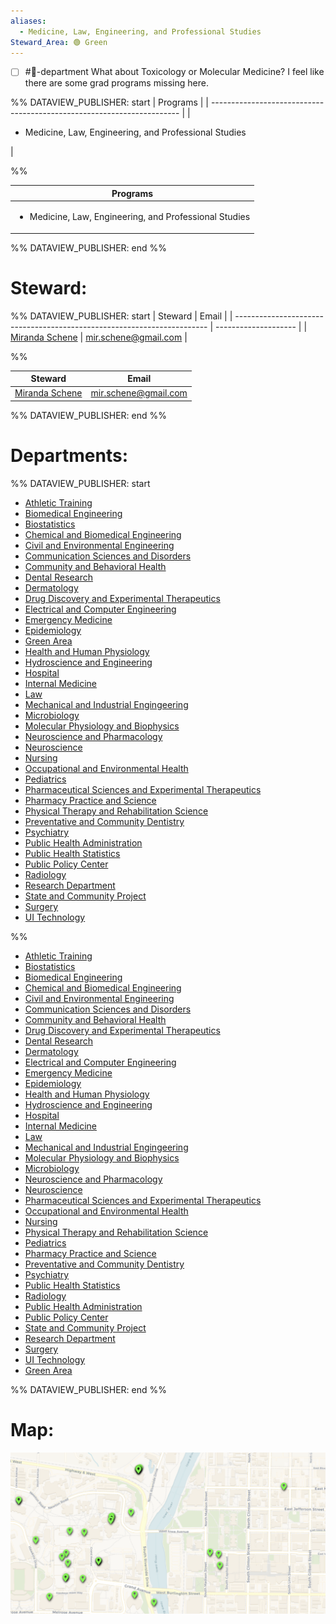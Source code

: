 ```yaml
---
aliases:
  - Medicine, Law, Engineering, and Professional Studies
Steward_Area: 🟢 Green
---
```

- [ ] #🏢-department What about Toxicology or Molecular Medicine? I feel like there are some grad programs missing here.



%% DATAVIEW_PUBLISHER: start
| Programs                                                               |
| ---------------------------------------------------------------------- |
| <ul><li>Medicine, Law, Engineering, and Professional Studies</li></ul> |

%%

| Programs                                                               |
| ---------------------------------------------------------------------- |
| <ul><li>Medicine, Law, Engineering, and Professional Studies</li></ul> |

%% DATAVIEW_PUBLISHER: end %%

# Steward:

%% DATAVIEW_PUBLISHER: start
| Steward                                                                 | Email                |
| ----------------------------------------------------------------------- | -------------------- |
| [Miranda Schene](./Miranda%20Schene.md) | mir.schene@gmail.com |

%%

| Steward                                                                 | Email                |
| ----------------------------------------------------------------------- | -------------------- |
| [Miranda Schene](./Miranda%20Schene.md) | mir.schene@gmail.com |

%% DATAVIEW_PUBLISHER: end %%



# Departments:

%% DATAVIEW_PUBLISHER: start
- [Athletic Training](./Athletic%20Training.md)
- [Biomedical Engineering](./Biomedical%20Engineering.md)
- [Biostatistics](./Biostatistics.md)
- [Chemical and Biomedical Engineering](./Chemical%20and%20Biomedical%20Engineering.md)
- [Civil and Environmental Engineering](./Civil%20and%20Environmental%20Engineering.md)
- [Communication Sciences and Disorders](./Communication%20Sciences%20and%20Disorders.md)
- [Community and Behavioral Health](./Community%20and%20Behavioral%20Health.md)
- [Dental Research](./Dental%20Research.md)
- [Dermatology](./Dermatology.md)
- [Drug Discovery and Experimental Therapeutics](./Drug%20Discovery%20and%20Experimental%20Therapeutics.md)
- [Electrical and Computer Engineering](./Electrical%20and%20Computer%20Engineering.md)
- [Emergency Medicine](./Emergency%20Medicine.md)
- [Epidemiology](./Epidemiology.md)
- [Green Area](Green%20Area.md)
- [Health and Human Physiology](./Health%20and%20Human%20Physiology.md)
- [Hydroscience and Engineering](./Hydroscience%20and%20Engineering.md)
- [Hospital](./Hospital.md)
- [Internal Medicine](./Internal%20Medicine.md)
- [Law](./Law.md)
- [Mechanical and Industrial Engingeering](./Mechanical%20and%20Industrial%20Engingeering.md)
- [Microbiology](./Microbiology.md)
- [Molecular Physiology and Biophysics](./Molecular%20Physiology%20and%20Biophysics.md)
- [Neuroscience and Pharmacology](./Neuroscience%20and%20Pharmacology.md)
- [Neuroscience](./Neuroscience.md)
- [Nursing](./Nursing.md)
- [Occupational and Environmental Health](./Occupational%20and%20Environmental%20Health.md)
- [Pediatrics](./Pediatrics.md)
- [Pharmaceutical Sciences and Experimental Therapeutics](./Pharmaceutical%20Sciences%20and%20Experimental%20Therapeutics.md)
- [Pharmacy Practice and Science](./Pharmacy%20Practice%20and%20Science.md)
- [Physical Therapy and Rehabilitation Science](./Physical%20Therapy%20and%20Rehabilitation%20Science.md)
- [Preventative and Community Dentistry](./Preventative%20and%20Community%20Dentistry.md)
- [Psychiatry](./Psychiatry.md)
- [Public Health Administration](./Public%20Health%20Administration.md)
- [Public Health Statistics](./Public%20Health%20Statistics.md)
- [Public Policy Center](./Public%20Policy%20Center.md)
- [Radiology](./Radiology.md)
- [Research Department](./Research%20Department.md)
- [State and Community Project](./State%20and%20Community%20Project.md)
- [Surgery](./Surgery.md)
- [UI Technology](./UI%20Technology.md)

%%

- [Athletic Training](./Athletic%20Training.md)
- [Biostatistics](./Biostatistics.md)
- [Biomedical Engineering](./Biomedical%20Engineering.md)
- [Chemical and Biomedical Engineering](./Chemical%20and%20Biomedical%20Engineering.md)
- [Civil and Environmental Engineering](./Civil%20and%20Environmental%20Engineering.md)
- [Communication Sciences and Disorders](./Communication%20Sciences%20and%20Disorders.md)
- [Community and Behavioral Health](./Community%20and%20Behavioral%20Health.md)
- [Drug Discovery and Experimental Therapeutics](./Drug%20Discovery%20and%20Experimental%20Therapeutics.md)
- [Dental Research](./Dental%20Research.md)
- [Dermatology](./Dermatology.md)
- [Electrical and Computer Engineering](./Electrical%20and%20Computer%20Engineering.md)
- [Emergency Medicine](./Emergency%20Medicine.md)
- [Epidemiology](./Epidemiology.md)
- [Health and Human Physiology](./Health%20and%20Human%20Physiology.md)
- [Hydroscience and Engineering](./Hydroscience%20and%20Engineering.md)
- [Hospital](./Hospital.md)
- [Internal Medicine](./Internal%20Medicine.md)
- [Law](./Law.md)
- [Mechanical and Industrial Engingeering](./Mechanical%20and%20Industrial%20Engingeering.md)
- [Molecular Physiology and Biophysics](./Molecular%20Physiology%20and%20Biophysics.md)
- [Microbiology](./Microbiology.md)
- [Neuroscience and Pharmacology](./Neuroscience%20and%20Pharmacology.md)
- [Neuroscience](./Neuroscience.md)
- [Pharmaceutical Sciences and Experimental Therapeutics](./Pharmaceutical%20Sciences%20and%20Experimental%20Therapeutics.md)
- [Occupational and Environmental Health](./Occupational%20and%20Environmental%20Health.md)
- [Nursing](./Nursing.md)
- [Physical Therapy and Rehabilitation Science](./Physical%20Therapy%20and%20Rehabilitation%20Science.md)
- [Pediatrics](./Pediatrics.md)
- [Pharmacy Practice and Science](./Pharmacy%20Practice%20and%20Science.md)
- [Preventative and Community Dentistry](./Preventative%20and%20Community%20Dentistry.md)
- [Psychiatry](./Psychiatry.md)
- [Public Health Statistics](./Public%20Health%20Statistics.md)
- [Radiology](./Radiology.md)
- [Public Health Administration](./Public%20Health%20Administration.md)
- [Public Policy Center](./Public%20Policy%20Center.md)
- [State and Community Project](./State%20and%20Community%20Project.md)
- [Research Department](./Research%20Department.md)
- [Surgery](./Surgery.md)
- [UI Technology](./UI%20Technology.md)
- [Green Area](Green%20Area.md)

%% DATAVIEW_PUBLISHER: end %%

# Map:
![Steward-Map-Green.png](./Admin/Attachments/Steward-Map-Green.png)